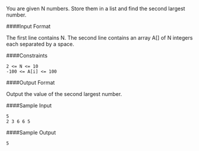 You are given N numbers. Store them in a list and find the second largest number.

####Input Format

The first line contains N. The second line contains an array A[] of N integers each separated by a space.

####Constraints 

```
2 <= N <= 10
-100 <= A[i] <= 100

```

####Output Format 

Output the value of the second largest number.

####Sample Input

```
5
2 3 6 6 5
```

####Sample Output

```
5
```
